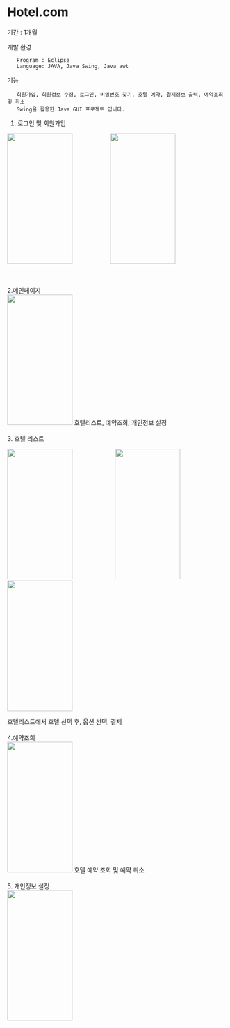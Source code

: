 # Hotel.com
기간 : 1개월

개발 환경 

       Program : Eclipse
       Language: JAVA, Java Swing, Java awt 
      
기능

       회원가입, 회원정보 수정, 로그인, 비밀번호 찾기, 호텔 예약, 결제정보 출력, 예약조회 및 취소
       Swing을 활용한 Java GUI 프로젝트 입니다.
       
1. 로그인 및 회원가입
<p>
       <img src="https://user-images.githubusercontent.com/70876778/167740173-c52fc209-94b0-46fd-874e-14173eca7e5d.jpg"  width="150" height="300" >
       &nbsp;&nbsp;&nbsp;&nbsp;&nbsp;&nbsp;&nbsp;&nbsp;&nbsp;&nbsp;&nbsp;&nbsp;&nbsp;&nbsp;&nbsp;&nbsp;&nbsp;&nbsp;&nbsp;&nbsp;
       <img src="https://user-images.githubusercontent.com/70876778/167740172-150f9bf6-6828-404f-b48b-0ee520aef384.jpg"  width="150" height="300" >
</p>
       
<br>
<br>
2.메인페이지<br>
<img src="https://user-images.githubusercontent.com/70876778/167740175-70b9cc78-1414-4979-8162-0bbe886e45d1.jpg"   width="150" height="300"  >
호텔리스트, 예약조회, 개인정보 설정
<br><br>
3. 호텔 리스트<br>
<p> 
       <img src="https://user-images.githubusercontent.com/70876778/167740168-e8fbfcaf-3277-4419-80df-d9aad41e76eb.jpg" width="150" height="300" >
       &nbsp;&nbsp;&nbsp;&nbsp;&nbsp;&nbsp;&nbsp;&nbsp;&nbsp;&nbsp;&nbsp;&nbsp;&nbsp;&nbsp;&nbsp;&nbsp;&nbsp;&nbsp;&nbsp;&nbsp;&nbsp;&nbsp;&nbsp;
       <img src="https://user-images.githubusercontent.com/70876778/167740171-92988035-567b-499b-8110-9926061fed63.jpg" width="150" height="300" > 
       &nbsp;&nbsp;&nbsp;&nbsp;&nbsp;&nbsp;&nbsp;&nbsp;&nbsp;&nbsp;&nbsp;&nbsp;&nbsp;&nbsp;&nbsp;&nbsp;&nbsp;&nbsp;&nbsp;&nbsp;&nbsp;&nbsp;&nbsp;
       <img src="https://user-images.githubusercontent.com/70876778/167740176-da7a12e9-078e-4083-9bc8-a0d4c61abbf6.jpg" width="150" height="300" > 
</p>
호텔리스트에서 호텔 선택 후, 옵션 선택, 결제
<br><br>
4.예약조회<br>
 <img src="https://user-images.githubusercontent.com/70876778/167740177-d8ca7a16-660a-412e-ab0c-890e8d6ef234.jpg" width="150" height="300" > 
 호텔 예약 조회 및 예약 취소 
 <br><br>
 5. 개인정보 설정<br>
<img src="https://user-images.githubusercontent.com/70876778/167740178-be25dea8-f5a5-4758-a642-1441b6e96d0e.jpg" width="150" height="300" > 



